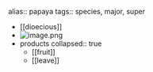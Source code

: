 alias:: papaya
tags:: species, major, super

- [[dioecious]]
- ![image.png](https://peach-geographical-bat-397.mypinata.cloud/ipfs/QmbYfrwXBpgEa2Fq9TmT9q87HKdFEd8YQGU4iEq9D1FpvW)
- products
  collapsed:: true
	- [[fruit]]
	- [[leave]]